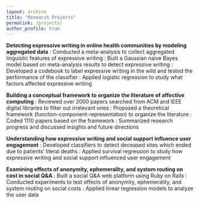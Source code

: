 ```yaml
---
layout: archive
title: "Research Projects"
permalink: /projects/
author_profile: true
---
```


**Detecting expressive writing in online health communities by modeling aggregated data**
:   Conducted a meta-analysis to collect aggregated linguistic features of expressive writing
:   Built a Gaussian naive Bayes model based on meta-analysis results to detect expressive writing
:   Developed a codebook to label expressive writing in the wild and tested the performance of the classifier
:   Applied logistic regression to study what factors affected expressive writing  

**Building a conceptual framework to organize the literature of affective computing**
:   Reviewed over 2000 papers searched from ACM and IEEE digital libraries to filter out irrelevant ones
:   Proposed a theoretical framework (function-component-representation) to organize the literature
:   Coded 1110 papers based on the framework
:   Summarized research progress and discussed insights and future directions  

**Understanding how expressive writing and social support influence user engagement**
:   Developed classifiers to detect deceased sites which ended due to patients’ literal deaths
:   Applied survival regression to study how expressive writing and social support influenced user engagement  

**Examining effects of anonymity, ephemerality, and system routing on cost in social Q&A**
:   Built a social Q&A web platform using Ruby on Rails
:   Conducted experiments to test effects of anonymity, ephemerality, and system routing on social costs
:   Applied linear regression models to analyze the user data
